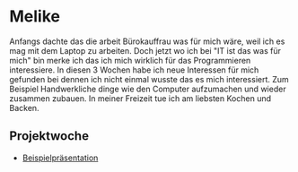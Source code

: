 # Melike

Anfangs dachte das die arbeit Bürokauffrau was für mich wäre, weil ich es mag mit dem Laptop zu arbeiten. Doch jetzt wo ich bei "IT ist das was für mich" bin merke ich das ich mich wirklich für das Programmieren interessiere.
In diesen 3 Wochen habe ich neue Interessen für mich gefunden bei dennen ich nicht einmal wusste das es mich interessiert. Zum Beispiel Handwerkliche dinge wie den Computer aufzumachen und wieder zusammen zubauen.
In meiner Freizeit tue ich am liebsten Kochen und Backen.

## Projektwoche

- [Beispielpräsentation](https://docs.google.com/presentation/d/1qw6oftiiRBPr_RZu8pO0xF6FgUzrZJ15g1bQWsMXXYU/edit?usp=share_link)
